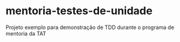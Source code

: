 # mentoria-testes-de-unidade
Projeto exemplo para demonstração de TDD durante o programa de mentoria da TAT
